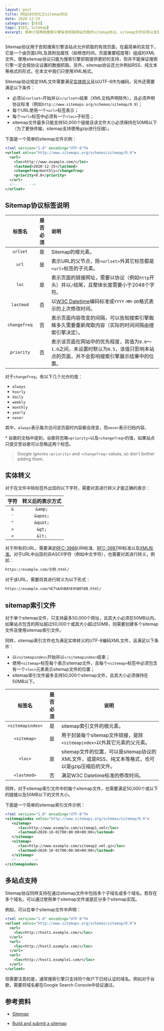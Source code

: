 ```yaml
---
layout: post
title: 网站SEO优化之sitemap协议
date: 2020-12-25
categories: [SEO]
tags: [SEO, Sitemap]
excerpt: 简单介绍帮助搜索引擎有效抓取网站页面的sitemap协议，sitemap文件实现以及使用sitemap索引文件实现大型网站的sitemap。
---
```


Sitemap协议用于告知搜索引擎该站点允许抓取的有效页面，在最简单的实现下，它是一个由页面URL及其附加属性（如修改时间，页面重要程度等）组成的XML文件。使用sitemap协议只能为搜索引擎抓取提供更好的支持，但并不能保证搜索引擎一定会按协议设置的数据抓取。另外，sitemap协议还允许例如RSS、纯文本等格式的形式，在本文中我们只使用XML格式。

Sitemap协议规定XML文件需要满足[实体转义](#实体转义)且以UTF-8作为编码，另外还需要满足以下条件：

- 必须以`<urlset>`开始并以`</urlset>`结束（XML文档声明除外），且必须声明协议标准（例如`http://www.sitemaps.org/schemas/sitemap/0.9`）；
- 每个URL使用一个`<url>`标签表示；
- 每个`<url>`标签中必须有一个`<loc>`子标签；
- sitemap文件最多只能支持50,000个链接且该文件大小必须保持在50MB以下（为了更快传输，sitemap支持使用gzip进行压缩）。

下面是一个简单的sitemap文件示例：

```xml
<?xml version="1.0" encoding="UTF-8"?>
<urlset xmlns="http://www.sitemaps.org/schemas/sitemap/0.9">
  <url>
    <loc>http://www.example.com/</loc>
    <lastmod>2020-12-15</lastmod>
    <changefreq>monthly</changefreq>
    <priority>0.8</priority>
  </url>
  <!-- ... -->
</urlset>
```

## Sitemap协议标签说明

|    标签名    | 是否必须 | 说明                                                         |
| :----------: | :------: | :----------------------------------------------------------- |
|   `urlset`   |    是    | Sitemap的根元素。                                            |
|    `url`     |    是    | 表示URL的父节点，除`<urlset>`外其它标签都是`<url>`标签的子元素。 |
|    `loc`     |    是    | 表示页面的链接网址，需要以协议（例如`http`开头）并以`/`结尾，且整体长度需要小于2048个字符。 |
|  `lastmod`   |    否    | 以[W3C Datetime](https://www.w3.org/TR/NOTE-datetime)编码标准或`YYYY-MM-DD`格式表示的上次修改时间。 |
| `changefreq` |    否    | 表示页面内容改变的间隔，可以告知搜索引擎蜘蛛多久需要重新爬取内容（实际的时间间隔由搜索引擎决定）。 |
|  `priority`  |    否    | 表示该页面在网站中的优先程度，其值为`0.0`～`1.0`之间，未设置时默认为`0.5`，该值只影响本站点的页面，并不会影响搜索引擎展示结果中的位置。 |

对于`changefreq`，有以下几个允许的值：

- `always`
- `hourly`
- `daily`
- `weekly`
- `monthly`
- `yearly`
- `never`

其中，`always`表示每次访问该页面时内容都会改变，而`never`表示归档内容。

\* 谷歌的文档中提到，谷歌将忽略`<priority>`以及`<changefreq>`的值，如果站点只提交至谷歌可以忽略这两个标签。

> Google ignores `<priority>` and `<changefreq>` values, so don't bother adding them.

## 实体转义

对于在文件中除标签外出现的以下字符，需要对其进行转义才能正确的表示：

|   字符   |  转义后的表示方式   |
| :--: | :--: |
| `&` | `&amp;` |
| `'` | `&apos;` |
| `"` | `&quot;` |
| `>` | `&gt;` |
| `<` | `&lt;` |

对于所有的URL，需要满足[RFC-3986](http://www.ietf.org/rfc/rfc3986.txt)URI标准、[RFC-3987](http://www.ietf.org/rfc/rfc3987.txt)IRI标准以及[XML标准](http://www.w3.org/TR/REC-xml/)。对于URL中出现的非ASCII字符（例如中文字符），也需要对其进行转义，例如：

```txt
https://example.com/示例.html/
```

对于该URL，需要将其进行转义为以下形式：

```txt
https://example.com/%E7%A4%BA%E4%BE%8B.html/
```

## sitemap索引文件

对于单个sitemap文件，只支持最多50,000个网址，且其大小必须在50MB以内。如果站点包含的网址超过50,000个或其大小超过50MB，则需要创建多个sitemap文件且使用sitemap索引文件。

同样，sitemap索引文件也为满足实体转义的UTF-8编码XML文件，且满足以下条件：

- 以`<sitemapindex>`开始并以`</sitemapindex>`结束；
- 使用`<sitemap>`标签每个表示sitemap文件，且每个`<sitemap>`标签中必须包含有一个`<loc>`元素表示sitemap文件的位置；
- sitemap索引文件最多支持50,000个sitemap文件，且其大小必须保持在50MB以下。


| 标签名 | 是否必须 | 说明 |
| :----: | :------: | ---- |
| `<sitemapindex>` | 是 | sitemap索引文件的根元素。 |
|   `<sitemap>`    | 是 | 用于封装每个sitemap文件链接，是除`<sitemapindex>`以外其它元素的父元素。 |
| `<loc>` | 是 | sitemap文件的位置，可以是sitemap协议的XML文件，或是RSS、纯文本等格式，也可以是gzip压缩后的文件。 |
| `<lastmod>` | 否 | 满足W3C Datetime标准的修改时间。 |

同样，对于sitemap索引文件中的每个sitemap文件，也需要满足50,000个或以下的链接以及50MB以下的文件大小。

下面是一个简单的sitemap索引文件示例：

```xml
<?xml version="1.0" encoding="UTF-8"?>
<sitemapindex xmlns="http://www.sitemaps.org/schemas/sitemap/0.9">
   <sitemap>
      <loc>http://www.example.com/sitemap1.xml</loc>
      <lastmod>2020-10-01T00:00:00+00:00</lastmod>
   </sitemap>
   <sitemap>
      <loc>http://www.example.com/sitemap2.xml.gz</loc>
      <lastmod>2020-10-01T00:00:00+00:00</lastmod>
   </sitemap>
   <!-- ... -->
</sitemapindex>
```

## 多站点支持

Sitemap协议同样支持在通过sitemap文件中包括多个子域名或多个域名。若存在多个域名，可以通过使用单个sitemap文件或是区分多个sitemap实现。

例如，可以在单个sitemap文件中声明：

```xml
<?xml version="1.0" encoding="UTF-8"?>
<urlset xmlns="http://www.sitemaps.org/schemas/sitemap/0.9">
  <url>
    <loc>http://host1.example.com/</loc>
  </url>
  <url>
    <loc>http://host2.example.com/</loc>
  </url>
  <url>
    <loc>http://host1.example1.com/</loc>
  </url>
</urlset>
```

但需要注意的是，通常搜索引擎只支持同个账户下已经认证的域名。例如对于谷歌，需要将域名都在Google Search Console中验证通过。

## 参考资料

- [Sitemap](https://www.sitemaps.org/index.html)

- [Build and submit a sitemap](https://developers.google.com/search/docs/advanced/sitemaps/build-sitemap)
